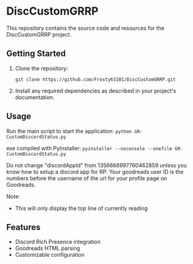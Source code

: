 # DiscCustomGRRP

This repository contains the source code and resources for the DiscCustomGRRP project.

## Getting Started

1. Clone the repository:
    ```
    git clone https://github.com/Frosty63101/DiscCustomGRRP.git
    ```
2. Install any required dependencies as described in your project's documentation.

## Usage

Run the main script to start the application:
    ```
    python GR-CustomDiscordStatus.py
    ```

exe compiled with PyInstaller:
    ```
    pyinstaller --noconsole --onefile GR-CustomDiscordStatus.py
    ```

Do not change "discordAppId" from 1356666997760462859 unless you know how to setup a discord app for RP. 
Your goodreads user ID is the numbers before the username of the url for your profile page on Goodreads.

Note:
- This will only display the top line of currently reading

## Features

- Discord Rich Presence integration
- Goodreads HTML parsing
- Customizable configuration
